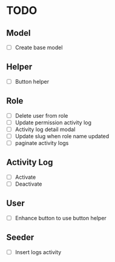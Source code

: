 # TODO

## Model

-   [ ] Create base model

## Helper

-   [ ] Button helper

## Role

-   [ ] Delete user from role
-   [ ] Update permission activity log
-   [ ] Activity log detail modal
-   [ ] Update slug when role name updated
-   [ ] paginate activity logs

## Activity Log

-   [ ] Activate
-   [ ] Deactivate

## User

-   [ ] Enhance button to use button helper

## Seeder

-   [ ] Insert logs activity
